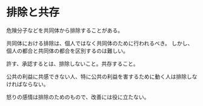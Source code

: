 # 排除と共存

危険分子などを共同体から排除することがある。

共同体における排除は、個人ではなく共同体のために行われるべき。
しかし、個人の都合と共同体の都合を区別するのは難しい。

許す、承認するとは、排除しないこと。共存すること。

公共の利益に共感できない人、特に公共の利益を害するために動く人は排除しなければならない。

怒りの感情は排除のためのもので、改善には役に立たない。
